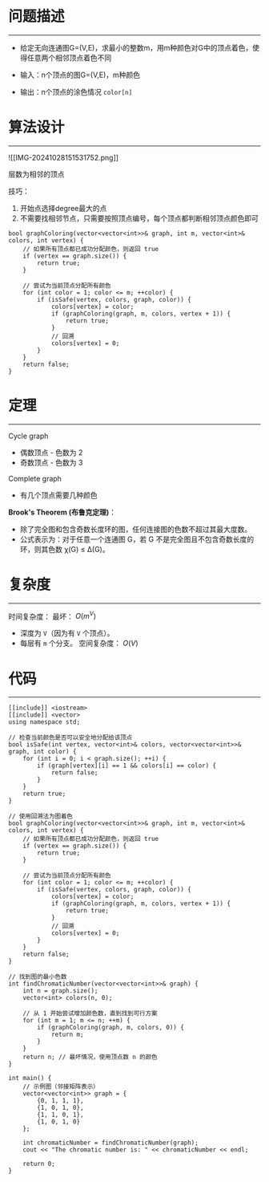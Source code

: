 # 问题描述
---
- 给定无向连通图G=(V,E)，求最小的整数m，用m种颜色对G中的顶点着色，使得任意两个相邻顶点着色不同
    
- 输入：n个顶点的图G=(V,E)，m种颜色
    
- 输出：n个顶点的涂色情况 `color[n]`

# 算法设计
---
![[IMG-20241028151531752.png]]

层数为相邻的顶点

技巧：
1. 开始点选择degree最大的点
2. 不需要找相邻节点，只需要按照顶点编号，每个顶点都判断相邻顶点颜色即可
```
bool graphColoring(vector<vector<int>>& graph, int m, vector<int>& colors, int vertex) {
    // 如果所有顶点都已成功分配颜色，则返回 true
    if (vertex == graph.size()) {
        return true;
    }

    // 尝试为当前顶点分配所有颜色
    for (int color = 1; color <= m; ++color) {
        if (isSafe(vertex, colors, graph, color)) {
            colors[vertex] = color;
            if (graphColoring(graph, m, colors, vertex + 1)) {
                return true;
            }
            // 回溯
            colors[vertex] = 0;
        }
    }
    return false;
}
```



# 定理
---
Cycle graph
- 偶数顶点 - 色数为 2
- 奇数顶点 - 色数为 3

Complete graph
- 有几个顶点需要几种颜色

**Brook's Theorem (布鲁克定理)**：
- 除了完全图和包含奇数长度环的图，任何连接图的色数不超过其最大度数。
- 公式表示为：对于任意一个连通图 G，若 G 不是完全图且不包含奇数长度的环，则其色数 χ(G) ≤ Δ(G)。
# 复杂度
---
时间复杂度：
最坏：
	$O(m^V)$ 
- 深度为 `V`（因为有 `V` 个顶点）。
- 每层有 `m` 个分支。
空间复杂度：
	$O(V)$ 
# 代码
---
```
[[include]] <iostream>
[[include]] <vector>
using namespace std;

// 检查当前颜色是否可以安全地分配给该顶点
bool isSafe(int vertex, vector<int>& colors, vector<vector<int>>& graph, int color) {
    for (int i = 0; i < graph.size(); ++i) {
        if (graph[vertex][i] == 1 && colors[i] == color) {
            return false;
        }
    }
    return true;
}

// 使用回溯法为图着色
bool graphColoring(vector<vector<int>>& graph, int m, vector<int>& colors, int vertex) {
    // 如果所有顶点都已成功分配颜色，则返回 true
    if (vertex == graph.size()) {
        return true;
    }

    // 尝试为当前顶点分配所有颜色
    for (int color = 1; color <= m; ++color) {
        if (isSafe(vertex, colors, graph, color)) {
            colors[vertex] = color;
            if (graphColoring(graph, m, colors, vertex + 1)) {
                return true;
            }
            // 回溯
            colors[vertex] = 0;
        }
    }
    return false;
}

// 找到图的最小色数
int findChromaticNumber(vector<vector<int>>& graph) {
    int n = graph.size();
    vector<int> colors(n, 0);

    // 从 1 开始尝试增加颜色数，直到找到可行方案
    for (int m = 1; m <= n; ++m) {
        if (graphColoring(graph, m, colors, 0)) {
            return m;
        }
    }
    return n; // 最坏情况，使用顶点数 n 的颜色
}

int main() {
    // 示例图（邻接矩阵表示）
    vector<vector<int>> graph = {
        {0, 1, 1, 1},
        {1, 0, 1, 0},
        {1, 1, 0, 1},
        {1, 0, 1, 0}
    };

    int chromaticNumber = findChromaticNumber(graph);
    cout << "The chromatic number is: " << chromaticNumber << endl;

    return 0;
}

```